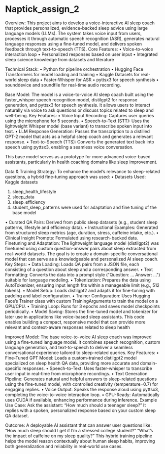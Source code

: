 # Naptick_assign_2
Overview:
This project aims to develop a voice-interactive AI sleep coach that provides personalized, evidence-backed sleep advice using large language models (LLMs). The system takes voice input from users, processes it through automatic speech recognition (ASR), generates natural language responses using a fine-tuned model, and delivers spoken feedback through text-to-speech (TTS).
Core Features:
•	Voice-to-voice interaction loop
•	Personalized responses based on user input
•	Integrated sleep science knowledge from datasets and literature

Technical Stack:
•	Python for pipeline orchestration
•	Hugging Face Transformers for model loading and training
•	Kaggle Datasets for real-world sleep data
•	Faster-Whisper for ASR
•	pyttsx3 for speech synthesis
•	sounddevice and soundfile for real-time audio recording.

Base Model:
The model is a voice-to-voice AI sleep coach built using the faster_whisper speech recognition model, distilgpt2 for response generation, and pyttsx3 for speech synthesis. It allows users to interact naturally via voice to ask questions or discuss topics related to sleep and well-being.
 Key Features:
•	Voice Input Recording: Captures user queries using the microphone for 5 seconds.
•	Speech-to-Text (STT): Uses the lightweight Whisper model (base variant) to transcribe spoken input into text.
•	LLM Response Generation: Passes the transcription to a distilled GPT-2 model that acts as a helpful sleep coach and generates a relevant response.
•	Text-to-Speech (TTS): Converts the generated text back into speech using pyttsx3, enabling a seamless voice conversation.

This base model serves as a prototype for more advanced voice-based assistants, particularly in health coaching domains like sleep improvement.

Data & Training Strategy:
To enhance the model’s relevance to sleep-related questions, a hybrid fine-tuning approach was used:
•	Datasets Used: Kaggle datasets 
  1.	sleep_health_lifestyle
  2.	sleep_data
  3.	sleep_efficiency
  4.	student_sleep_patterns
were used for adaptation and fine tuning of the base model 


•	Curated QA Pairs: Derived from public sleep datasets (e.g., student sleep patterns, lifestyle and efficiency data).
•	Instructional Examples: Generated from structured sleep metrics (age, duration, stress, caffeine intake, etc.).
•	Clinical Insight Prompts: Formulated using research-backed data.
Finetuning and Adaptation:
The lightweight language model (distilgpt2) was finetuned using custom question-answer pairs about sleep extracted from real-world datasets. The goal is to create a domain-specific conversational model that can serve as a knowledgeable and personalized AI sleep coach.
 Key Steps:
•	Data Loading: Loads QA pairs from a JSON file, each consisting of a question about sleep and a corresponding answer.
•	Text Formatting: Converts the data into a prompt style ("Question: ... Answer: ...") suitable for language modeling.
•	Tokenization: Prepares the data using AutoTokenizer, ensuring input length fits within a manageable limit (e.g., 512 tokens).
•	Model Setup: Loads distilgpt2 and adapts it for fine-tuning with padding and label configuration.
•	Trainer Configuration: Uses Hugging Face’s Trainer class with custom TrainingArguments to train the model on a GPU/CPU.
•	Training Loop: Runs for 3 epochs and saves model checkpoints periodically.
•	Model Saving: Stores the fine-tuned model and tokenizer for later use in applications like voice-based sleep assistants.
This code enables building a compact, responsive model that can provide more relevant and context-aware responses related to sleep health

Improved Model:
The base voice-to-voice AI sleep coach was improved using a fine-tuned language model. It combines speech recognition, custom language generation, and text-to-speech to deliver a seamless conversational experience tailored to sleep-related queries.
 Key Features:
•	Fine-Tuned GPT Model: Loads a custom-trained distilgpt2 model specialized on sleep health QA data, providing more accurate and domain-specific responses.
•	Speech-to-Text: Uses faster-whisper to transcribe user input in real-time from microphone recordings.
•	Text Generation Pipeline: Generates natural and helpful answers to sleep-related questions using the fine-tuned model, with controlled creativity (temperature=0.7) for engaging replies.
•	Voice Output: Speaks the response aloud using pyttsx3, completing the voice-to-voice interaction loop.
•	GPU-Ready: Automatically uses CUDA if available, enhancing performance during inference.
 Example Use Case:
Ask the assistant: “How much should a teenager sleep?”
It replies with a spoken, personalized response based on your custom sleep QA dataset.

Outcome:
A deployable AI assistant that can answer user questions like:
“How much sleep should I get if I’m a stressed college student?”
“What’s the impact of caffeine on my sleep quality?”
This hybrid training pipeline helps the model reason contextually about human sleep habits, improving both generalization and reliability in real-world use cases.

